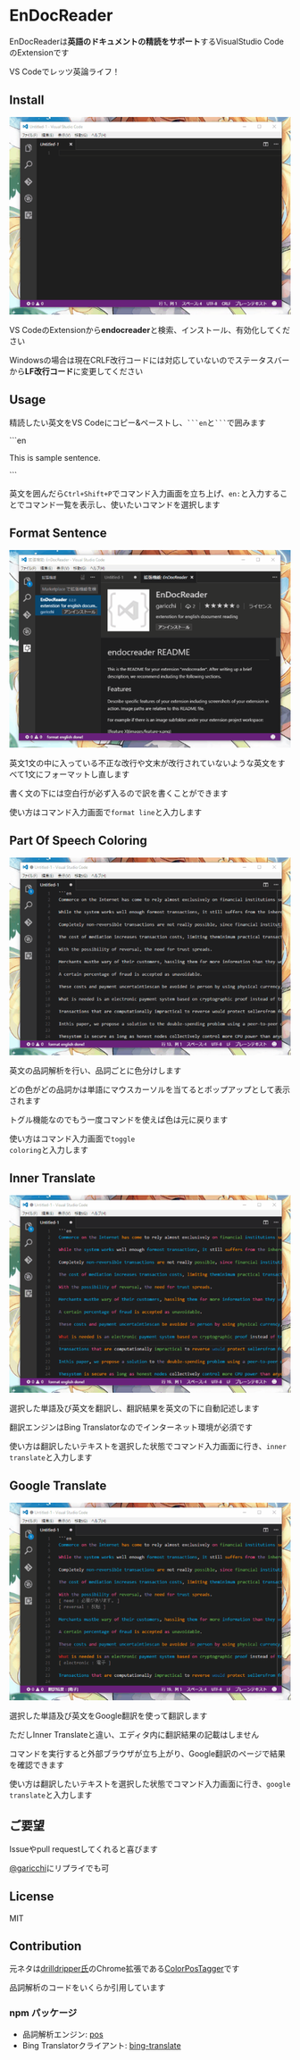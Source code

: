 # EnDocReader

EnDocReaderは**英語のドキュメントの精読をサポート**するVisualStudio CodeのExtensionです

VS Codeでレッツ英論ライフ！

## Install

![insatll](./img/install.gif)

VS CodeのExtensionから**endocreader**と検索、インストール、有効化してください

Windowsの場合は現在CRLF改行コードには対応していないのでステータスバーから**LF改行コード**に変更してください

## Usage

精読したい英文をVS Codeにコピー&ペーストし、<code>\`\`\`en</code>と<code>\`\`\`</code>で囲みます



\`\`\`en

This is sample sentence.

\`\`\`



英文を囲んだら<code>Ctrl+Shift+P</code>でコマンド入力画面を立ち上げ、<code>en:</code>と入力することでコマンド一覧を表示し、使いたいコマンドを選択します

## Format Sentence

![format](./img/format.gif)

英文1文の中に入っている不正な改行や文末が改行されていないような英文をすべて1文にフォーマットし直します

書く文の下には空白行が必ず入るので訳を書くことができます

使い方はコマンド入力画面で<code>format line</code>と入力します

## Part Of Speech Coloring

![coloring](./img/coloring.gif)

英文の品詞解析を行い、品詞ごとに色分けします

どの色がどの品詞かは単語にマウスカーソルを当てるとポップアップとして表示されます

トグル機能なのでもう一度コマンドを使えば色は元に戻ります

使い方はコマンド入力画面で<code>toggle coloring</code>と入力します

## Inner Translate

![inner](./img/innertranslate.gif)

選択した単語及び英文を翻訳し、翻訳結果を英文の下に自動記述します

翻訳エンジンはBing Translatorなのでインターネット環境が必須です

使い方は翻訳したいテキストを選択した状態でコマンド入力画面に行き、<code>inner translate</code>と入力します

## Google Translate

![google](./img/googletranslate.gif)

選択した単語及び英文をGoogle翻訳を使って翻訳します

ただしInner Translateと違い、エディタ内に翻訳結果の記載はしません

コマンドを実行すると外部ブラウザが立ち上がり、Google翻訳のページで結果を確認できます

使い方は翻訳したいテキストを選択した状態でコマンド入力画面に行き、<code>google translate</code>と入力します

## ご要望
Issueやpull requestしてくれると喜びます

[@garicchi](http://twitter.com/garicchi)にリプライでも可

## License

MIT

## Contribution

元ネタは[drilldripper氏](https://github.com/drilldripper)のChrome拡張である[ColorPosTagger](https://github.com/drilldripper/ColorPosTagger)です

品詞解析のコードをいくらか引用しています

### npm パッケージ
- 品詞解析エンジン: [pos](https://www.npmjs.com/package/pos)
- Bing Translatorクライアント: [bing-translate](https://www.npmjs.com/package/bing-translate)

